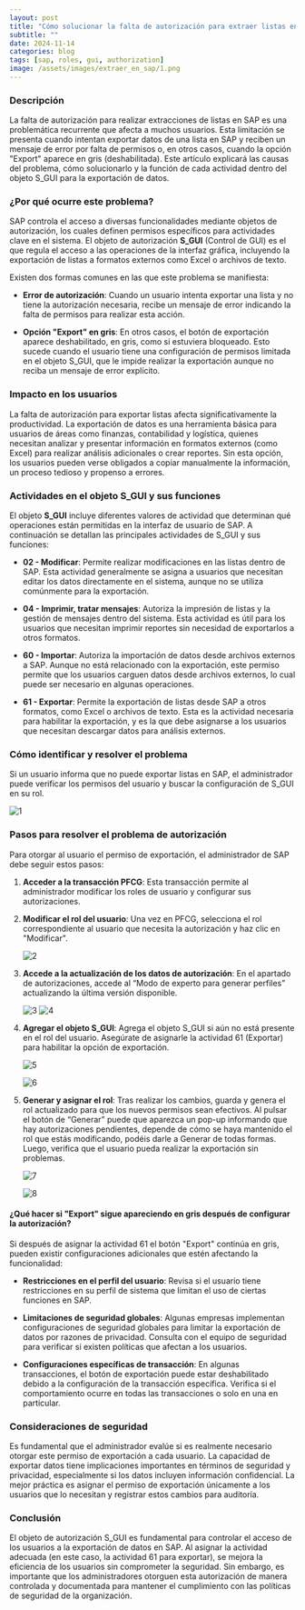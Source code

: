 ```yaml
---
layout: post
title: "Cómo solucionar la falta de autorización para extraer listas en SAP"
subtitle: ""
date: 2024-11-14
categories: blog
tags: [sap, roles, gui, authorization]
image: /assets/images/extraer_en_sap/1.png
---
```


### Descripción

La falta de autorización para realizar extracciones de listas en SAP es una problemática recurrente que afecta a muchos usuarios. Esta limitación se presenta cuando intentan exportar datos de una lista en SAP y reciben un mensaje de error por falta de permisos o, en otros casos, cuando la opción "Export" aparece en gris (deshabilitada). Este artículo explicará las causas del problema, cómo solucionarlo y la función de cada actividad dentro del objeto S_GUI para la exportación de datos.

### ¿Por qué ocurre este problema?

SAP controla el acceso a diversas funcionalidades mediante objetos de autorización, los cuales definen permisos específicos para actividades clave en el sistema. El objeto de autorización **S_GUI** (Control de GUI) es el que regula el acceso a las operaciones de la interfaz gráfica, incluyendo la exportación de listas a formatos externos como Excel o archivos de texto.

Existen dos formas comunes en las que este problema se manifiesta:

- **Error de autorización**: Cuando un usuario intenta exportar una lista y no tiene la autorización necesaria, recibe un mensaje de error indicando la falta de permisos para realizar esta acción.

- **Opción "Export" en gris**: En otros casos, el botón de exportación aparece deshabilitado, en gris, como si estuviera bloqueado. Esto sucede cuando el usuario tiene una configuración de permisos limitada en el objeto S_GUI, que le impide realizar la exportación aunque no reciba un mensaje de error explícito.

### Impacto en los usuarios

La falta de autorización para exportar listas afecta significativamente la productividad. La exportación de datos es una herramienta básica para usuarios de áreas como finanzas, contabilidad y logística, quienes necesitan analizar y presentar información en formatos externos (como Excel) para realizar análisis adicionales o crear reportes. Sin esta opción, los usuarios pueden verse obligados a copiar manualmente la información, un proceso tedioso y propenso a errores.

### Actividades en el objeto S_GUI y sus funciones

El objeto **S_GUI** incluye diferentes valores de actividad que determinan qué operaciones están permitidas en la interfaz de usuario de SAP. A continuación se detallan las principales actividades de S_GUI y sus funciones:

- **02 - Modificar**: Permite realizar modificaciones en las listas dentro de SAP. Esta actividad generalmente se asigna a usuarios que necesitan editar los datos directamente en el sistema, aunque no se utiliza comúnmente para la exportación.

- **04 - Imprimir, tratar mensajes**: Autoriza la impresión de listas y la gestión de mensajes dentro del sistema. Esta actividad es útil para los usuarios que necesitan imprimir reportes sin necesidad de exportarlos a otros formatos.

- **60 - Importar**: Autoriza la importación de datos desde archivos externos a SAP. Aunque no está relacionado con la exportación, este permiso permite que los usuarios carguen datos desde archivos externos, lo cual puede ser necesario en algunas operaciones.

- **61 - Exportar**: Permite la exportación de listas desde SAP a otros formatos, como Excel o archivos de texto. Esta es la actividad necesaria para habilitar la exportación, y es la que debe asignarse a los usuarios que necesitan descargar datos para análisis externos.

### Cómo identificar y resolver el problema

Si un usuario informa que no puede exportar listas en SAP, el administrador puede verificar los permisos del usuario y buscar la configuración de S_GUI en su rol.

![1](/assets/images/extraer_en_sap/1.png)

### Pasos para resolver el problema de autorización

Para otorgar al usuario el permiso de exportación, el administrador de SAP debe seguir estos pasos:

1. **Acceder a la transacción PFCG**: Esta transacción permite al administrador modificar los roles de usuario y configurar sus autorizaciones.

2. **Modificar el rol del usuario**: Una vez en PFCG, selecciona el rol correspondiente al usuario que necesita la autorización y haz clic en "Modificar".

   ![2](/assets/images/extraer_en_sap/2.png)

3. **Accede a la actualización de los datos de autorización**: En el apartado de autorizaciones, accede al “Modo de experto para generar perfiles” actualizando la última versión disponible.

   ![3](/assets/images/extraer_en_sap/4.png)
   ![4](/assets/images/extraer_en_sap/3.png)

4. **Agregar el objeto S_GUI**: Agrega el objeto S_GUI si aún no está presente en el rol del usuario. Asegúrate de asignarle la actividad 61 (Exportar) para habilitar la opción de exportación.

   ![5](/assets/images/extraer_en_sap/5.png)

   ![6](/assets/images/extraer_en_sap/6.png)

5. **Generar y asignar el rol**: Tras realizar los cambios, guarda y genera el rol actualizado para que los nuevos permisos sean efectivos. Al pulsar el botón de “Generar” puede que aparezca un pop-up informando que hay autorizaciones pendientes, depende de cómo se haya mantenido el rol que estás modificando, podéis darle a Generar de todas formas. Luego, verifica que el usuario pueda realizar la exportación sin problemas.

   ![7](/assets/images/extraer_en_sap/7.png)

   ![8](/assets/images/extraer_en_sap/8.png)

#### ¿Qué hacer si "Export" sigue apareciendo en gris después de configurar la autorización?

Si después de asignar la actividad 61 el botón "Export" continúa en gris, pueden existir configuraciones adicionales que estén afectando la funcionalidad:

- **Restricciones en el perfil del usuario**: Revisa si el usuario tiene restricciones en su perfil de sistema que limitan el uso de ciertas funciones en SAP.

- **Limitaciones de seguridad globales**: Algunas empresas implementan configuraciones de seguridad globales para limitar la exportación de datos por razones de privacidad. Consulta con el equipo de seguridad para verificar si existen políticas que afectan a los usuarios.

- **Configuraciones específicas de transacción**: En algunas transacciones, el botón de exportación puede estar deshabilitado debido a la configuración de la transacción específica. Verifica si el comportamiento ocurre en todas las transacciones o solo en una en particular.

### Consideraciones de seguridad

Es fundamental que el administrador evalúe si es realmente necesario otorgar este permiso de exportación a cada usuario. La capacidad de exportar datos tiene implicaciones importantes en términos de seguridad y privacidad, especialmente si los datos incluyen información confidencial. La mejor práctica es asignar el permiso de exportación únicamente a los usuarios que lo necesitan y registrar estos cambios para auditoría.

### Conclusión

El objeto de autorización S_GUI es fundamental para controlar el acceso de los usuarios a la exportación de datos en SAP. Al asignar la actividad adecuada (en este caso, la actividad 61 para exportar), se mejora la eficiencia de los usuarios sin comprometer la seguridad. Sin embargo, es importante que los administradores otorguen esta autorización de manera controlada y documentada para mantener el cumplimiento con las políticas de seguridad de la organización.
